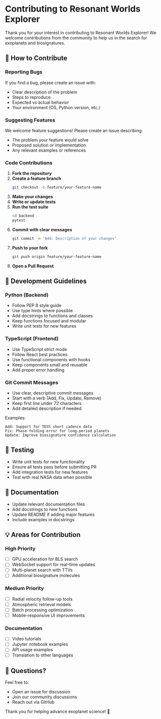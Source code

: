 # Contributing to Resonant Worlds Explorer

Thank you for your interest in contributing to Resonant Worlds Explorer! We welcome contributions from the community to help us in the search for exoplanets and biosignatures.

## 🌟 How to Contribute

### Reporting Bugs

If you find a bug, please create an issue with:
- Clear description of the problem
- Steps to reproduce
- Expected vs actual behavior
- Your environment (OS, Python version, etc.)

### Suggesting Features

We welcome feature suggestions! Please create an issue describing:
- The problem your feature would solve
- Proposed solution or implementation
- Any relevant examples or references

### Code Contributions

1. **Fork the repository**
2. **Create a feature branch**
   ```bash
   git checkout -b feature/your-feature-name
   ```
3. **Make your changes**
4. **Write or update tests**
5. **Run the test suite**
   ```bash
   cd backend
   pytest
   ```
6. **Commit with clear messages**
   ```bash
   git commit -m "Add: Description of your changes"
   ```
7. **Push to your fork**
   ```bash
   git push origin feature/your-feature-name
   ```
8. **Open a Pull Request**

## 🔬 Development Guidelines

### Python (Backend)

- Follow PEP 8 style guide
- Use type hints where possible
- Add docstrings to functions and classes
- Keep functions focused and modular
- Write unit tests for new features

### TypeScript (Frontend)

- Use TypeScript strict mode
- Follow React best practices
- Use functional components with hooks
- Keep components small and reusable
- Add proper error handling

### Git Commit Messages

- Use clear, descriptive commit messages
- Start with a verb (Add, Fix, Update, Remove)
- Keep first line under 72 characters
- Add detailed description if needed

Examples:
```
Add: Support for TESS short cadence data
Fix: Phase folding error for long-period planets
Update: Improve biosignature confidence calculation
```

## 🧪 Testing

- Write unit tests for new functionality
- Ensure all tests pass before submitting PR
- Add integration tests for new features
- Test with real NASA data when possible

## 📝 Documentation

- Update relevant documentation files
- Add docstrings to new functions
- Update README if adding major features
- Include examples in docstrings

## 💡 Areas for Contribution

### High Priority
- [ ] GPU acceleration for BLS search
- [ ] WebSocket support for real-time updates
- [ ] Multi-planet search with TTVs
- [ ] Additional biosignature molecules

### Medium Priority
- [ ] Radial velocity follow-up tools
- [ ] Atmospheric retrieval models
- [ ] Batch processing optimization
- [ ] Mobile-responsive UI improvements

### Documentation
- [ ] Video tutorials
- [ ] Jupyter notebook examples
- [ ] API usage examples
- [ ] Translation to other languages

## 🤔 Questions?

Feel free to:
- Open an issue for discussion
- Join our community discussions
- Reach out via GitHub

Thank you for helping advance exoplanet science! 🌌

